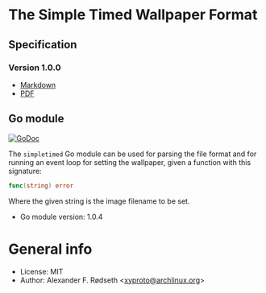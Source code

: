 # The Simple Timed Wallpaper Format

## Specification

### Version 1.0.0

* [Markdown](https://github.com/xyproto/simpletimed/blob/master/stw-1.0.0.md)
* [PDF](https://github.com/xyproto/simpletimed/raw/master/stw-1.0.0.pdf)

## Go module

[![GoDoc](https://godoc.org/github.com/xyproto/simpletimed?status.svg)](https://godoc.org/github.com/xyproto/simpletimed)

The `simpletimed` Go module can be used for parsing the file format and for running an event loop for setting the wallpaper, given a function with this signature:

```go
func(string) error
```

Where the given string is the image filename to be set.

* Go module version: 1.0.4

# General info

* License: MIT
* Author: Alexander F. Rødseth &lt;xyproto@archlinux.org&gt;
